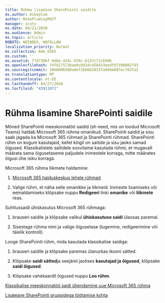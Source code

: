 ```yaml
---
title: Rühma lisamine SharePointi saidile
ms.author: mikeplum
author: MikePlumleyMSFT
manager: scotv
ms.date: 04/21/2020
ms.audience: Admin
ms.topic: article
ROBOTS: NOINDEX, NOFOLLOW
localization_priority: Normal
ms.collection: Adm_O365
ms.custom: ''
ms.assetid: f7d730bf-0d6e-424c-970c-6137c71cb50b
ms.openlocfilehash: f4fb17573bae0cb91dc458433eedfd7398802743
ms.sourcegitcommit: 286000b588adef1bbbb28337a9d9e087ec783fa2
ms.translationtype: MT
ms.contentlocale: et-EE
ms.lasthandoff: 04/27/2020
ms.locfileid: "43911072"
---
```

# <a name="add-a-group-to-a-sharepoint-site"></a>Rühma lisamine SharePointi saidile

Mõned SharePointi meeskonnatöö saidid (sh need, mis on loodud Microsoft Teams) haldab Microsoft 365 rühma omanikud. SharePointi saidid ja sisu saab jagada ka Microsoft 365 rühmad ja SharePointi rühmad. SharePointi rühm on kogum kasutajaid, kellel kõigil on saitide ja sisu jaoks samad õigused. Klassikalistele saitidele soovitame kasutada rühmi, et mugavalt määrata sama õigusetaseme paljudele inimestele korraga, mitte määrates õigusi ühe isiku korraga.
  
Microsoft 365 rühma liikmete haldamine:
  
1. [Microsoft 365 halduskeskus lehele rühmad](https://portal.office.com/adminportal/home#/groups).
    
2. Valige rühm, et näha selle omanikke ja liikmeid. Inimeste lisamiseks või eemaldamiseks klõpsake nuppu **Redigeeri** linki **omanike** või **liikmete** reas. 
    
Suhtlussaidi ühiskasutus Microsoft 365 rühmaga:
  
1. brauseri saidile ja klõpsake valikul **ühiskasutuse saidi** ülaosas paremal. 
    
2. Sisestage rühma nimi ja valige õigusetase (lugemine, redigeerimine või täielik kontroll).
    
Looge SharePointi rühm, mida kasutada klassikalise saidiga:
  
1. brauseri saidile ja klõpsake paremas ülanurkas ikooni sätted.
    
2. Klõpsake **saidi sätted**ja seejärel jaotises **kasutajad ja õigused**, klõpsake **saidi õigused**.
    
3. Klõpsake vahekaardil õigused nuppu **Loo rühm**.
    
[Klassikalise meeskonnatöö saidi ühendamine uue Microsoft 365 rühma](https://go.microsoft.com/fwlink/?linkid=2008654)
  
[Lisateave SharePointi gruppidega töötamise kohta](https://go.microsoft.com/fwlink/?linkid=874658)
  

